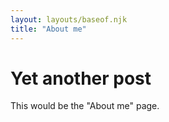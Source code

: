 ```yaml
---
layout: layouts/baseof.njk
title: "About me"
---
```


# Yet another post

This would be the "About me" page.